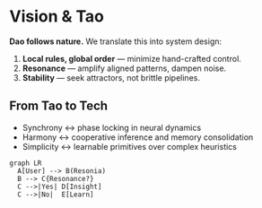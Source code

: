 # Vision & Tao

**Dao follows nature.** We translate this into system design:

1. **Local rules, global order** — minimize hand-crafted control.  
2. **Resonance** — amplify aligned patterns, dampen noise.  
3. **Stability** — seek attractors, not brittle pipelines.

## From Tao to Tech
- Synchrony ↔ phase locking in neural dynamics  
- Harmony ↔ cooperative inference and memory consolidation  
- Simplicity ↔ learnable primitives over complex heuristics


```mermaid
graph LR
  A[User] --> B(Resonia)
  B --> C{Resonance?}
  C -->|Yes| D[Insight]
  C -->|No|  E[Learn]
```

